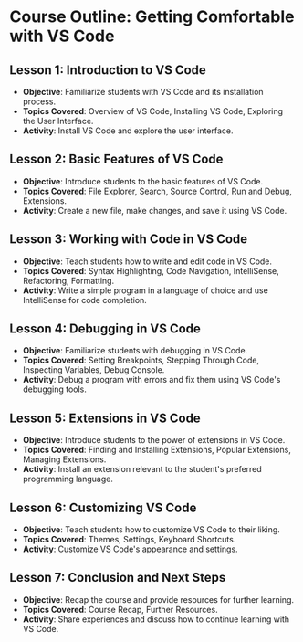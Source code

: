 # Course Outline: Getting Comfortable with VS Code

## Lesson 1: Introduction to VS Code
- **Objective**: Familiarize students with VS Code and its installation process.
- **Topics Covered**: Overview of VS Code, Installing VS Code, Exploring the User Interface.
- **Activity**: Install VS Code and explore the user interface.

## Lesson 2: Basic Features of VS Code
- **Objective**: Introduce students to the basic features of VS Code.
- **Topics Covered**: File Explorer, Search, Source Control, Run and Debug, Extensions.
- **Activity**: Create a new file, make changes, and save it using VS Code.

## Lesson 3: Working with Code in VS Code
- **Objective**: Teach students how to write and edit code in VS Code.
- **Topics Covered**: Syntax Highlighting, Code Navigation, IntelliSense, Refactoring, Formatting.
- **Activity**: Write a simple program in a language of choice and use IntelliSense for code completion.

## Lesson 4: Debugging in VS Code
- **Objective**: Familiarize students with debugging in VS Code.
- **Topics Covered**: Setting Breakpoints, Stepping Through Code, Inspecting Variables, Debug Console.
- **Activity**: Debug a program with errors and fix them using VS Code's debugging tools.

## Lesson 5: Extensions in VS Code
- **Objective**: Introduce students to the power of extensions in VS Code.
- **Topics Covered**: Finding and Installing Extensions, Popular Extensions, Managing Extensions.
- **Activity**: Install an extension relevant to the student's preferred programming language.

## Lesson 6: Customizing VS Code
- **Objective**: Teach students how to customize VS Code to their liking.
- **Topics Covered**: Themes, Settings, Keyboard Shortcuts.
- **Activity**: Customize VS Code's appearance and settings.

## Lesson 7: Conclusion and Next Steps
- **Objective**: Recap the course and provide resources for further learning.
- **Topics Covered**: Course Recap, Further Resources.
- **Activity**: Share experiences and discuss how to continue learning with VS Code. 